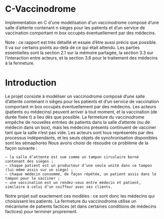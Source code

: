 # C-Vaccinodrome
Implementation en C d'une modélisation d'un vaccinodrome composé d’une salle d’attente contenant n sièges pour les patients et d’un service de vaccination comportant m box occupés éventuellement par des médecins.

Note : ce rapport est très détaillé et essaie d’être aussi précis que possible. Il va sur certains points au-delà
de ce qui était attendu. Les parties essentielles sont la section 2.1 sur la mémoire partagée, la section 3.3 sur
l’interaction entre acteurs, et la section 3.6 pour le traitement des médecins à la fermeture.


# Introduction

Le projet consiste à modéliser un vaccinodrome composé d’une salle d’attente contenant n sièges pour les patients et d’un service de vaccination comportant m box occupés éventuellement par des médecins. Les acteurs
(patients ou médecins) peuvent arriver à tout moment, et la vaccination (de durée fixée t) a lieu dès que possible. La fermeture du vaccinodrome empêche de nouvelles entrées de patients dans la salle d’attente (ou de médecin dans un box), mais les médecins présents continuent de vacciner tant que la salle n’est pas vide. Les acteurs sont tous représentés par des processus indépendants, et les seuls objets de synchronisation disponibles sont les sémaphores
Nous avons choisi de résoudre ce problème de la façon suivante :

    — la salle d’attente est vue comme un tampon circulaire borné contenant des sièges ;
    — chaque patient est un producteur d’une seule unité dans ce tampon (lui-même assis sur un siège) ;
    — chaque médecin consomme, de façon répétée, un patient assis dans le tampon pour le vacciner ;
    — une vaccination est un rendez-vous entre médecin et patient, similaire à celui d’un coiffeur avec ses clients.
Notre projet suit exactement ces modèles : ce sont donc les médecins qui choisissent les patients. La fermeture du vaccinodrome utilise un mécanisme de patients factices (et dans certaines conditions de médecins factices) pour terminer proprement.
